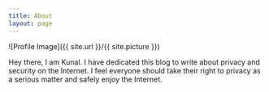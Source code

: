 ```yaml
---
title: About
layout: page
---
```

![Profile Image]({{ site.url }}/{{ site.picture }})

<p>Hey there, I am Kunal. I have dedicated this blog to write about privacy and security on the Internet. I feel everyone should take their right to privacy as a serious matter and safely enjoy the Internet. 
</p>
